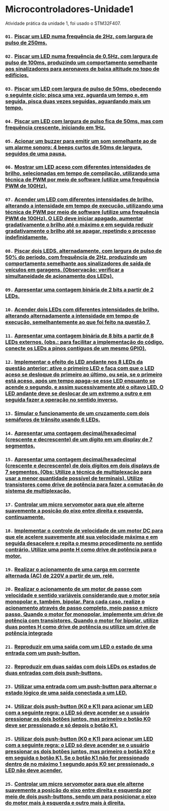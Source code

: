 # Microcontroladores-Unidade1
 Atividade prática da unidade 1, foi usado o STM32F407.

### `01.` [Piscar um LED numa frequência de 2Hz, com largura de pulso de 250ms.](questoesPraticas/questao01.md)

### `02.` [Piscar um LED numa frequência de 0,5Hz, com largura de pulso de 100ms, produzindo um comportamento semelhante aos sinalizadores para aeronaves de baixa altitude no topo de edifícios.](questoesPraticas/questao02.md)

### `03.` [Piscar um LED com largura de pulso de 50ms, obedecendo o seguinte ciclo: pisca uma vez, aguarda um tempo e, em seguida, pisca duas vezes seguidas, aguardando mais um tempo.](questoesPraticas/questao03.md)

### `04.` [Piscar um LED com largura de pulso fica de 50ms, mas com frequência crescente, iniciando em 1Hz.](questoesPraticas/questao04.md)

### `05.` [Acionar um buzzer para emitir um som semelhante ao de um alarme sonoro: 4 beeps curtos de 50ms de largura, seguidos de uma pausa.](questoesPraticas/questao05.md)

### `06.` [Mostrar um LED aceso com diferentes intensidades de brilho, selecionadas em tempo de compilação, utilizando uma técnica de PWM por meio de software (utilize uma frequência PWM de 100Hz).](questoesPraticas/questao06.md)

### `07.` [Acender um LED com diferentes intensidades de brilho, alterando a intensidade em tempo de execução, utilizando uma técnica de PWM por meio de software (utilize uma frequência PWM de 100Hz). O LED deve iniciar apagado, aumentar gradativamente o brilho até o máximo e em seguida reduzir gradativamente o brilho até se apagar, repetindo o processo indefinidamente.](questoesPraticas/questao07.md)

### `08.` [Piscar dois LEDS, alternadamente, com largura de pulso de 50% do período, com frequência de 2Hz, produzindo um comportamento semelhante aos sinalizadores de saída de veículos em garagens. (Observação: verificar a simultaneidade de acionamento dos LEDs).](questoesPraticas/questao08.md)

### `09.` [Apresentar uma contagem binária de 2 bits a partir de 2 LEDs.](questoesPraticas/questao09.md)

### `10.` [Acender dois LEDs com diferentes intensidades de brilho, alterando alternadamente a intensidade em tempo de execução, semelhantemente ao que foi feito na questão 7.](questoesPraticas/questao10.md)

### `11.` [Apresentar uma contagem binária de 8 bits a partir de 8 LEDs externos. (obs.: para facilitar a implementação do código, conecte os LEDs a pinos contíguos de um mesmo GPIO).](questoesPraticas/questao11.md)

### `12.` [Implementar o efeito do LED andante nos 8 LEDs da questão anterior: ative o primeiro LED e faça com que o LED aceso se desloque do primeiro ao último, ou seja, se o primeiro está aceso, após um tempo apaga-se esse LED enquanto se acende o segundo, e assim sucessivamente até o oitavo LED. O LED andante deve se deslocar de um extremo a outro e em seguida fazer a operação no sentido inverso.](questoesPraticas/questao12.md)

### `13.` [Simular o funcionamento de um cruzamento com dois semáforos de trânsito usando 6 LEDs.](questoesPraticas/questao13.md)

### `14.` [Apresentar uma contagem decimal/hexadecimal (crescente e decrescente) de um dígito em um display de 7 segmentos.](questoesPraticas/questao14.md)

### `15.` [Apresentar uma contagem decimal/hexadecimal (crescente e decrescente) de dois dígitos em dois displays de 7 segmentos. (Obs: Utilize a técnica de multiplexação para usar a menor quantidade possível de terminais). Utilize transistores como drive de potência para fazer a comutação do sistema de multiplexação.](questoesPraticas/questao15.md)

### `17.` [Controlar um micro servomotor para que ele alterne suavemente a posição do eixo entre direita e esquerda, continuamente.](questoesPraticas/questao17.md)

### `18.` [Implementar o controle de velocidade de um motor DC para que ele acelere suavemente até sua velocidade máxima e em seguida desacelere e repita o mesmo procedimento no sentido contrário. Utilize uma ponte H como drive de potência para o motor.](questoesPraticas/questao18.md)

### `19.` [Realizar o acionamento de uma carga em corrente alternada (AC) de 220V a partir de um, relé.](questoesPraticas/questao19.md)

### `20.` [Realizar o acionamento de um motor de passo com velocidade e sentido variáveis considerando que o motor seja monopolar e, também, bipolar. Para cada caso, realize o acionamento através de passo completo, meio passo e micro passo. Quando o motor for monopolar, implemente um drive de potência com transistores. Quando o motor for bipolar, utilize duas pontes H como drive de potência ou utilize um drive de potência integrado](questoesPraticas/questao20.md)

### `21.` [Reproduzir em uma saída com um LED o estado de uma entrada com um push-button.](questoesPraticas/questao21.md)

### `22.` [Reproduzir em duas saídas com dois LEDs os estados de duas entradas com dois push-buttons.](questoesPraticas/questao22.md)

### `23.` [Utilizar uma entrada com um push-button para alternar o estado lógico de uma saída conectada a um LED.](questoesPraticas/questao23.md)

### `24.` [Utilizar dois push-button (K0 e K1) para acionar um LED com a seguinte regra: o LED só deve acender se o usuário pressionar os dois botões juntos, mas primeiro o botão K0 deve ser pressionado e só depois o botão K1.](questoesPraticas/questao24.md)

### `25.` [ Utilizar dois push-button (K0 e K1) para acionar um LED com a seguinte regra: o LED só deve acender se o usuário pressionar os dois botões juntos, mas primeiro o botão K0 e em seguida o botão K1. Se o botão K1 não for pressionado dentro de no máximo 1 segundo após K0 ser pressionado, o LED não deve acender.](questoesPraticas/questao25.md)

### `25.` [Controlar um micro servomotor para que ele alterne suavemente a posição do eixo entre direita e esquerda por meio de dois push-buttons, sendo um para posicionar o eixo do motor mais à esquerda e outro mais à direita.](questoesPraticas/questao26.md)

